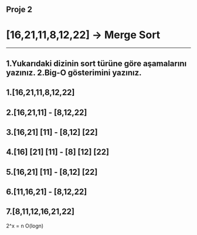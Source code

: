Proje 2
---
# [16,21,11,8,12,22] -> Merge Sort

---
  1.Yukarıdaki dizinin sort türüne göre aşamalarını yazınız.
  2.Big-O gösterimini yazınız.
---

  1.[16,21,11,8,12,22]
  ---
  2.[16,21,11] - [8,12,22]
  ---
  3.[16,21] [11] - [8,12] [22]
  ---
  4.[16] [21] [11] - [8] [12] [22]
  ---
  5.[16,21] [11] - [8,12] [22]
  ---
  6.[11,16,21] - [8,12,22]
  ---
  7.[8,11,12,16,21,22]
  ---
  
 2^x = n
 O(logn)
